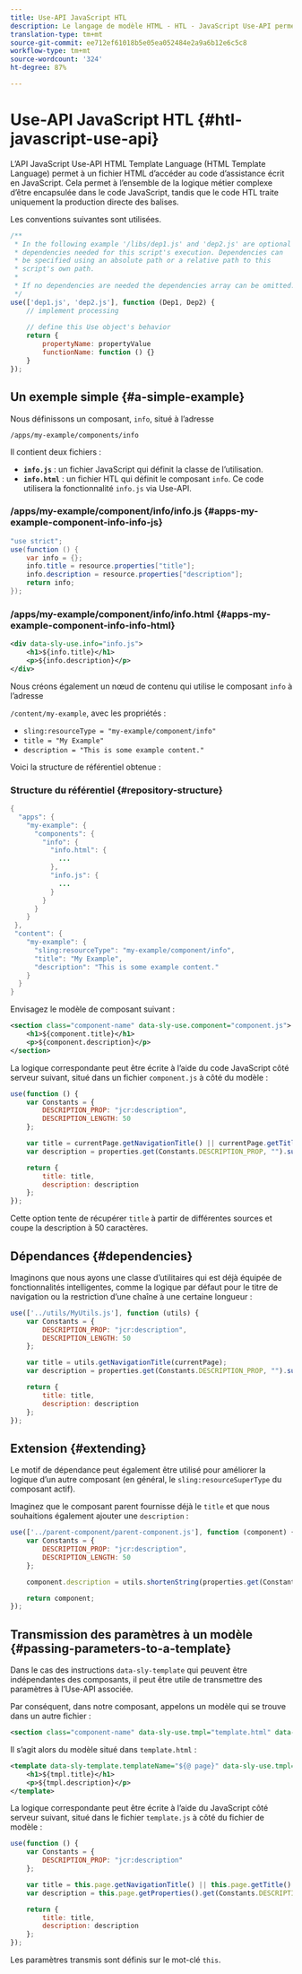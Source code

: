 ```yaml
---
title: Use-API JavaScript HTL
description: Le langage de modèle HTML - HTL - JavaScript Use-API permet à un fichier HTML d’accéder au code d’assistance écrit dans JavaScript.
translation-type: tm+mt
source-git-commit: ee712ef61018b5e05ea052484e2a9a6b12e6c5c8
workflow-type: tm+mt
source-wordcount: '324'
ht-degree: 87%

---
```



# Use-API JavaScript HTL {#htl-javascript-use-api}

L’API JavaScript Use-API HTML Template Language (HTML Template Language) permet à un fichier HTML d’accéder au code d’assistance écrit en JavaScript. Cela permet à l’ensemble de la logique métier complexe d’être encapsulée dans le code JavaScript, tandis que le code HTL traite uniquement la production directe des balises.

Les conventions suivantes sont utilisées.

```javascript
/**
 * In the following example '/libs/dep1.js' and 'dep2.js' are optional
 * dependencies needed for this script's execution. Dependencies can
 * be specified using an absolute path or a relative path to this
 * script's own path.
 *
 * If no dependencies are needed the dependencies array can be omitted.
 */
use(['dep1.js', 'dep2.js'], function (Dep1, Dep2) {
    // implement processing
  
    // define this Use object's behavior
    return {
        propertyName: propertyValue
        functionName: function () {}
    }
});
```

## Un exemple simple   {#a-simple-example}

Nous définissons un composant, `info`, situé à l’adresse

`/apps/my-example/components/info`

Il contient deux fichiers :

* **`info.js`** : un fichier JavaScript qui définit la classe de l’utilisation.
* **`info.html`** : un fichier HTL qui définit le composant `info`. Ce code utilisera la fonctionnalité `info.js` via Use-API.

### /apps/my-example/component/info/info.js {#apps-my-example-component-info-info-js}

```java
"use strict";
use(function () {
    var info = {};
    info.title = resource.properties["title"];
    info.description = resource.properties["description"];
    return info;
});
```

### /apps/my-example/component/info/info.html {#apps-my-example-component-info-info-html}

```xml
<div data-sly-use.info="info.js">
    <h1>${info.title}</h1>
    <p>${info.description}</p>
</div>
```

Nous créons également un nœud de contenu qui utilise le composant `info` à l’adresse

`/content/my-example`, avec les propriétés :

* `sling:resourceType = "my-example/component/info"`
* `title = "My Example"`
* `description = "This is some example content."`

Voici la structure de référentiel obtenue :

### Structure du référentiel {#repository-structure}

```java
{
  "apps": {
    "my-example": {
      "components": {
        "info": {
          "info.html": {
            ...
          },
          "info.js": {
            ...
          }
        }
      }
    }
 },
 "content": {
    "my-example": {
      "sling:resourceType": "my-example/component/info",
      "title": "My Example",
      "description": "This is some example content."
    }
  }
}
```

Envisagez le modèle de composant suivant :

```xml
<section class="component-name" data-sly-use.component="component.js">
    <h1>${component.title}</h1>
    <p>${component.description}</p>
</section>
```

La logique correspondante peut être écrite à l’aide du code JavaScript côté serveur suivant, situé dans un fichier `component.js` à côté du modèle :

```javascript
use(function () {
    var Constants = {
        DESCRIPTION_PROP: "jcr:description",
        DESCRIPTION_LENGTH: 50
    };

    var title = currentPage.getNavigationTitle() || currentPage.getTitle() || currentPage.getName();
    var description = properties.get(Constants.DESCRIPTION_PROP, "").substr(0, Constants.DESCRIPTION_LENGTH);

    return {
        title: title,
        description: description
    };
});
```

Cette option tente de récupérer `title` à partir de différentes sources et coupe la description à 50 caractères.

## Dépendances {#dependencies}

Imaginons que nous ayons une classe d’utilitaires qui est déjà équipée de fonctionnalités intelligentes, comme la logique par défaut pour le titre de navigation ou la restriction d’une chaîne à une certaine longueur :

```javascript
use(['../utils/MyUtils.js'], function (utils) {
    var Constants = {
        DESCRIPTION_PROP: "jcr:description",
        DESCRIPTION_LENGTH: 50
    };

    var title = utils.getNavigationTitle(currentPage);
    var description = properties.get(Constants.DESCRIPTION_PROP, "").substr(0, Constants.DESCRIPTION_LENGTH);

    return {
        title: title,
        description: description
    };
});
```

## Extension   {#extending}

Le motif de dépendance peut également être utilisé pour améliorer la logique d’un autre composant (en général, le `sling:resourceSuperType` du composant actif).

Imaginez que le composant parent fournisse déjà le `title` et que nous souhaitions également ajouter une `description` :

```javascript
use(['../parent-component/parent-component.js'], function (component) {
    var Constants = {
        DESCRIPTION_PROP: "jcr:description",
        DESCRIPTION_LENGTH: 50
    };

    component.description = utils.shortenString(properties.get(Constants.DESCRIPTION_PROP, ""), Constants.DESCRIPTION_LENGTH);

    return component;
});
```

## Transmission des paramètres à un modèle {#passing-parameters-to-a-template}

Dans le cas des instructions `data-sly-template` qui peuvent être indépendantes des composants, il peut être utile de transmettre des paramètres à l’Use-API associée.

Par conséquent, dans notre composant, appelons un modèle qui se trouve dans un autre fichier :

```xml
<section class="component-name" data-sly-use.tmpl="template.html" data-sly-call="${tmpl.templateName @ page=currentPage}"></section>
```

Il s’agit alors du modèle situé dans `template.html` :

```xml
<template data-sly-template.templateName="${@ page}" data-sly-use.tmpl="${'template.js' @ page=page, descriptionLength=50}">
    <h1>${tmpl.title}</h1>
    <p>${tmpl.description}</p>
</template>
```

La logique correspondante peut être écrite à l’aide du JavaScript côté serveur suivant, situé dans le fichier `template.js` à côté du fichier de modèle :

```javascript
use(function () {
    var Constants = {
        DESCRIPTION_PROP: "jcr:description"
    };

    var title = this.page.getNavigationTitle() || this.page.getTitle() || this.page.getName();
    var description = this.page.getProperties().get(Constants.DESCRIPTION_PROP, "").substr(0, this.descriptionLength);

    return {
        title: title,
        description: description
    };
});
```

Les paramètres transmis sont définis sur le mot-clé `this`.

